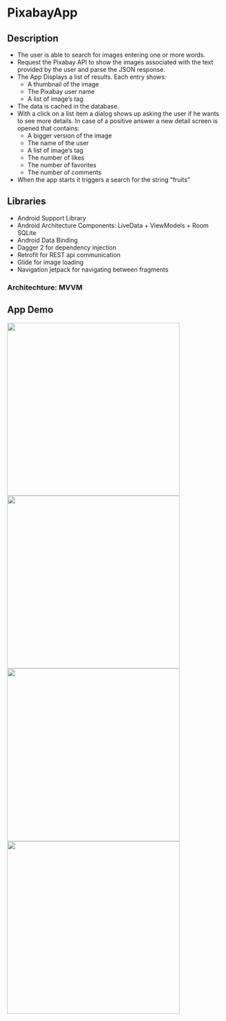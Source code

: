 # PixabayApp

## Description

- The user is able to search for images entering one or more words.
- Request the Pixabay API to show the images associated with the text provided by the user and parse the JSON response.
- The App Displays a list of results. Each entry shows:
   - A thumbnail of the image
   - The Pixabay user name
   - A list of image’s tag
- The data is cached in the database.
- With a click on a list item a dialog shows up asking the user if he wants to see more details. In case of a positive answer a new detail screen
  is opened that contains:
   - A bigger version of the image
   - The name of the user
   - A list of image’s tag
   - The number of likes
   - The number of favorites
   - The number of comments
- When the app starts it triggers a search for the string “fruits”

## Libraries

- Android Support Library
- Android Architecture Components:  LiveData + ViewModels + Room SQLite
- Android Data Binding
- Dagger 2 for dependency injection
- Retrofit for REST api communication
- Glide for image loading
- Navigation jetpack for navigating between fragments

### Architechture: MVVM

## App Demo

<p float="left">
  <img src="https://user-images.githubusercontent.com/33812602/79617726-745a0700-8108-11ea-8552-41430e587523.jpg" height="400" />
  <img src="https://user-images.githubusercontent.com/33812602/79617730-7a4fe800-8108-11ea-8f64-a99703a92732.jpg" height="400" />
  <img src="https://user-images.githubusercontent.com/33812602/79617733-7c19ab80-8108-11ea-888a-6aae73c34ce9.jpg" height="400" />
  <img src="https://user-images.githubusercontent.com/33812602/65810719-34ecbd00-e1ae-11e9-9190-1f28979e4349.gif" height="400">
</p>
